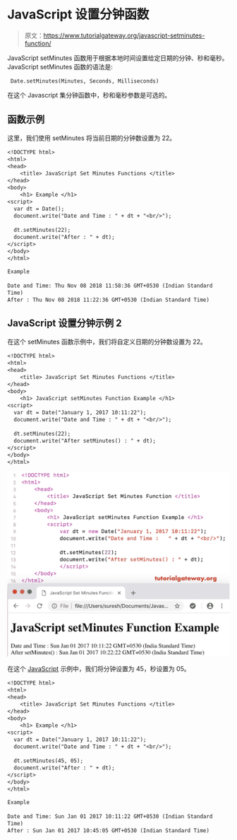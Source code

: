 # JavaScript 设置分钟函数

> 原文：<https://www.tutorialgateway.org/javascript-setminutes-function/>

JavaScript setMinutes 函数用于根据本地时间设置给定日期的分钟、秒和毫秒。JavaScript setMinutes 函数的语法是:

```
 Date.setMinutes(Minutes, Seconds, Milliseconds)
```

在这个 Javascript 集分钟函数中，秒和毫秒参数是可选的。

## 函数示例

这里，我们使用 setMinutes 将当前日期的分钟数设置为 22。

```
<!DOCTYPE html>
<html>
<head>
    <title> JavaScript Set Minutes Functions </title>
</head>
<body>
    <h1> Example </h1>
<script>
  var dt = Date();  
  document.write("Date and Time : " + dt + "<br/>");

  dt.setMinutes(22);
  document.write("After : " + dt);
</script>
</body>
</html>
```

```
Example

Date and Time: Thu Nov 08 2018 11:58:36 GMT+0530 (Indian Standard Time)
After : Thu Nov 08 2018 11:22:36 GMT+0530 (Indian Standard Time)
```

## JavaScript 设置分钟示例 2

在这个 setMinutes 函数示例中，我们将自定义日期的分钟数设置为 22。

```
<!DOCTYPE html>
<html>
<head>
    <title> JavaScript Set Minutes Functions </title>
</head>
<body>
    <h1> JavaScript setMinutes Function Example </h1>
<script>
  var dt = Date("January 1, 2017 10:11:22");
  document.write("Date and Time : " + dt + "<br/>");

  dt.setMinutes(22);
  document.write("After setMinutes() : " + dt);
</script>
</body>
</html>
```

![JavaScript setMinutes Function 2](img/c1703cce1eaac08530fce6a1d80a0159.png)

在这个 [JavaScript](https://www.tutorialgateway.org/javascript/) 示例中，我们将分钟设置为 45，秒设置为 05。

```
<!DOCTYPE html>
<html>
<head>
    <title> JavaScript Set Minutes Functions </title>
</head>
<body>
    <h1> Example </h1>
<script>
  var dt = Date("January 1, 2017 10:11:22");
  document.write("Date and Time : " + dt + "<br/>");

  dt.setMinutes(45, 05);
  document.write("After : " + dt);
</script>
</body>
</html>
```

```
Example

Date and Time: Sun Jan 01 2017 10:11:22 GMT+0530 (Indian Standard Time)
After : Sun Jan 01 2017 10:45:05 GMT+0530 (Indian Standard Time)
```